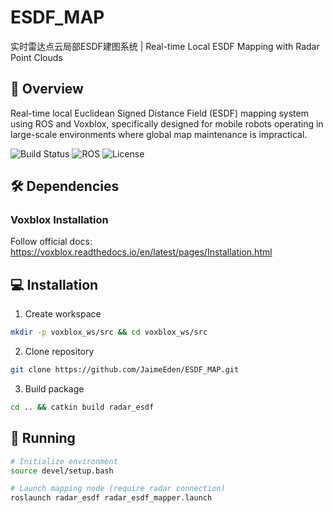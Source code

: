 # ESDF_MAP 

实时雷达点云局部ESDF建图系统 | Real-time Local ESDF Mapping with Radar Point Clouds

## 📖 Overview

Real-time local Euclidean Signed Distance Field (ESDF) mapping system using ROS and Voxblox, specifically designed for mobile robots operating in large-scale environments where global map maintenance is impractical.

![Build Status](https://img.shields.io/badge/build-passing-brightgreen) ![ROS](https://img.shields.io/badge/ROS-Noetic-blue) ![License](https://img.shields.io/badge/license-BSD--3-green)

## 🛠️ Dependencies

### Voxblox Installation

Follow official docs: <https://voxblox.readthedocs.io/en/latest/pages/Installation.html>

## 💻 Installation

1. Create workspace
```bash
mkdir -p voxblox_ws/src && cd voxblox_ws/src
```

2. Clone repository
```bash
git clone https://github.com/JaimeEden/ESDF_MAP.git
```

3. Build package
```bash
cd .. && catkin build radar_esdf
```

## 🚀 Running

```bash
# Initialize environment
source devel/setup.bash

# Launch mapping node (require radar connection)
roslaunch radar_esdf radar_esdf_mapper.launch 
```
